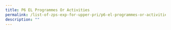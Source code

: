 ```yaml
---
title: P6 EL Programmes Or Activities
permalink: /list-of-zps-exp-for-upper-pri/p6-el-programmes-or-activities/
description: ""
---
```


